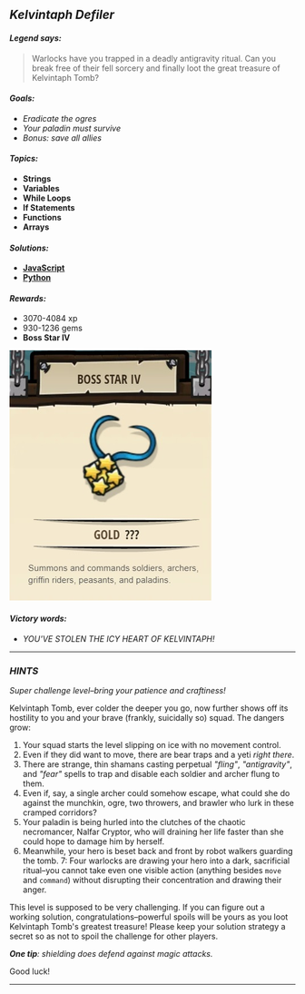 ## _Kelvintaph Defiler_

#### _Legend says:_
> Warlocks have you trapped in a deadly antigravity ritual. Can you break free of their fell sorcery and finally loot the great treasure of Kelvintaph Tomb?

#### _Goals:_
+ _Eradicate the ogres_
+ _Your paladin must survive_
+ _Bonus: save all allies_

#### _Topics:_
+ **Strings**
+ **Variables**
+ **While Loops**
+ **If Statements**
+ **Functions**
+ **Arrays**

#### _Solutions:_
+ **[JavaScript](kelvintaphDefiler.js)**
+ **[Python](kelvintaph_defiler.py)**

#### _Rewards:_
+ 3070-4084 xp
+ 930-1236 gems
+ **Boss Star IV**

![](img/star.jpg)

#### _Victory words:_
+ _YOU'VE STOLEN THE ICY HEART OF KELVINTAPH!_

___

### _HINTS_

_Super challenge level–bring your patience and craftiness!_

Kelvintaph Tomb, ever colder the deeper you go, now further shows off its hostility to you and your brave (frankly, suicidally so) squad. The dangers grow:
1. Your squad starts the level slipping on ice with no movement control.
2. Even if they did want to move, there are bear traps and a yeti _right there_.
3. There are strange, thin shamans casting perpetual _"fling"_, _"antigravity"_, and _"fear"_ spells to trap and disable each soldier and archer flung to them.
4. Even if, say, a single archer could somehow escape, what could she do against the munchkin, ogre, two throwers, and brawler who lurk in these cramped corridors?
5. Your paladin is being hurled into the clutches of the chaotic necromancer, Nalfar Cryptor, who will draining her life faster than she could hope to damage him by herself.
6. Meanwhile, your hero is beset back and front by robot walkers guarding the tomb.
7: Four warlocks are drawing your hero into a dark, sacrificial ritual–you cannot take even one visible action (anything besides `move` and `command`) without disrupting their concentration and drawing their anger.

This level is supposed to be very challenging. If you can figure out a working solution, congratulations–powerful spoils will be yours as you loot Kelvintaph Tomb's greatest treasure! Please keep your solution strategy a secret so as not to spoil the challenge for other players.

_**One tip**: shielding does defend against magic attacks._

Good luck!

___
